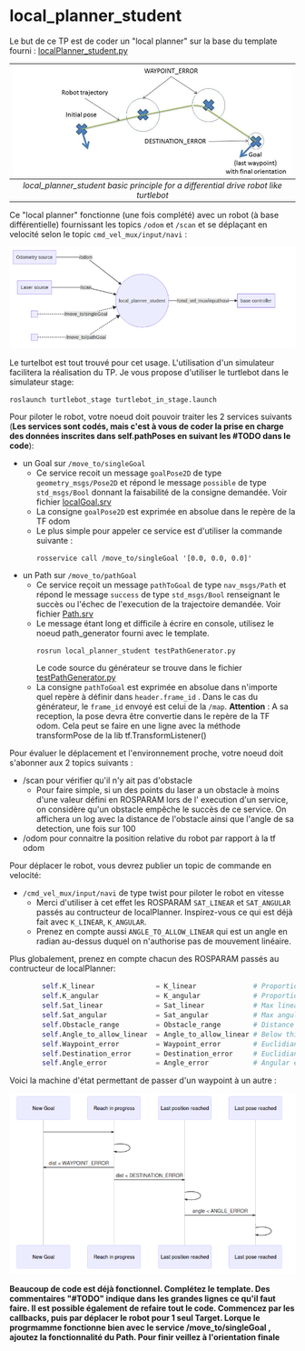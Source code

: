 # local_planner_student

Le but de ce TP est de coder un "local planner" sur la base du template
fourni : [localPlanner_student.py](/script/localPlanner_student.py)

| ![local_planner.jpg](img/local_planner.jpg) |
|:-------:|
| *local_planner_student basic principle for a differential drive robot like turtlebot* |

Ce "local planner" fonctionne (une fois complété) avec un robot (à base différentielle) fournissant les topics `/odom`
et `/scan` et se déplaçant en velocité selon le topic `cmd_vel_mux/input/navi` :

<!---
graph LR
    T1[Odometry source] -- /odom --TO_REMOVE> Node((local_planner_student))
    T2[Laser source] -- /scan --TO_REMOVE> Node((local_planner_student))

    S1[ ] -. /move_to/singleGoal .-> Node
    S2[ ] -. /move_to/pathGoal .-> Node

    Node -- /cmd_vel_mux/input/navi --TO_REMOVE>D[base controller]
-->
![Status: Draft](img/local_archi.png)

Le turtelbot est tout trouvé pour cet usage. L'utilisation d'un simulateur facilitera la réalisation du TP. Je vous
propose d'utiliser le turtlebot dans le simulateur stage:

```{r, engine='bash', count_lines} 
roslaunch turtlebot_stage turtlebot_in_stage.launch
```

Pour piloter le robot, votre noeud doit pouvoir traiter les 2 services suivants (**Les services sont codés, mais c'est à
vous de coder la prise en charge des données inscrites dans self.pathPoses en suivant les #TODO dans le code**):

+ un Goal sur `/move_to/singleGoal`
    - Ce service recoit un message `goalPose2D` de type `geometry_msgs/Pose2D` et répond le message `possible` de
      type `std_msgs/Bool` donnant la faisabilité de la consigne demandée. Voir
      fichier [localGoal.srv](/srv/localGoal.srv)
    - La consigne `goalPose2D` est exprimée en absolue dans le repère de la TF odom
    - Le plus simple pour appeler ce service est d'utiliser la commande suivante :
      ```{r, engine='bash', count_lines} 
      rosservice call /move_to/singleGoal '[0.0, 0.0, 0.0]'
      ```
+ un Path sur `/move_to/pathGoal`
    - Ce service reçoit un message `pathToGoal` de type `nav_msgs/Path` et répond le message `success` de
      type `std_msgs/Bool` renseignant le succès ou l'échec de l'execution de la trajectoire demandée. Voir
      fichier [Path.srv](/srv/Path.srv)
    - Le message étant long et difficile à écrire en console, utilisez le noeud path_generator fourni avec le template.
        ```{r, engine='bash', count_lines} 
        rosrun local_planner_student testPathGenerator.py
        ```
      Le code source du générateur se trouve dans le fichier [testPathGenerator.py](/script/testPathGenerator.py)
    - La consigne `pathToGoal` est exprimée en absolue dans n'importe quel repère à définir dans `header.frame_id` .
      Dans le cas du générateur, le `frame_id` envoyé est celui de la `/map`. **Attention** : A sa reception, la pose
      devra être convertie dans le repère de la TF odom. Cela peut se faire en une ligne avec la méthode transformPose
      de la lib tf.TransformListener()

Pour évaluer le déplacement et l'environnement proche, votre noeud doit s'abonner aux 2 topics suivants :

+ /scan pour vérifier qu'il n'y ait pas d'obstacle
    - Pour faire simple, si un des points du laser a un obstacle à moins d'une valeur défini en ROSPARAM lors de l'
      execution d'un service, on considère qu'un obstacle empêche le succès de ce service. On affichera un log avec la
      distance de l'obstacle ainsi que l'angle de sa detection, une fois sur 100
+ /odom pour connaitre la position relative du robot par rapport à la tf odom

Pour déplacer le robot, vous devrez publier un topic de commande en velocité:

+ `/cmd_vel_mux/input/navi` de type twist pour piloter le robot en vitesse
    - Merci d'utiliser à cet effet les ROSPARAM `SAT_LINEAR` et `SAT_ANGULAR` passés au contructeur de localPlanner.
      Inspirez-vous ce qui est déjà fait avec `K_LINEAR`, `K_ANGULAR`.
    - Prenez en compte aussi `ANGLE_TO_ALLOW_LINEAR` qui est un angle en radian au-dessus duquel on n'authorise pas de
      mouvement linéaire.

Plus globalement, prenez en compte chacun des ROSPARAM passés au contructeur de localPlanner:

```python
        self.K_linear               = K_linear              # Proportionnal coefficient for linear velocity
        self.K_angular              = K_angular             # Proportionnal coefficient for angular velocity
        self.Sat_linear             = Sat_linear            # Max linear velocity
        self.Sat_angular            = Sat_angular           # Max angular velocity
        self.Obstacle_range         = Obstacle_range        # Distance below which we consider an obstacle
        self.Angle_to_allow_linear  = Angle_to_allow_linear # Below this value : angular control only. Above this value : angular and linear control together
        self.Waypoint_error         = Waypoint_error        # Euclidian distance error to a waypoint allowing to move to a new waypoint
        self.Destination_error      = Destination_error     # Euclidian distance error to the final waypoint below which we consider the position reached 
        self.Angle_error            = Angle_error           # Angular error below which we consider the final orientation reached
```  

<!---
sequenceDiagram
    participant New Goal
    participant Reach in progress
    participant Last  position reached
    participant Last  pose reached
    New Goal->>Reach in progress: 
    Reach in progress->>Reach in progress: 
    Reach in progress->>New Goal:  dist < WAYPOINT_ERROR
    Reach in progress->>Last  position reached:  dist < DESTINATION_ERROR
    Last  position reached->>Last  position reached:  
    Last  position reached->>Last  pose reached:  angle < ANGLE_ERROR
    Last  pose reached->>Last  pose reached : .

-->

Voici la machine d'état permettant de passer d'un waypoint à un autre :

![img](img/state_machine.png)

**Beaucoup de code est déjà fonctionnel. Complétez le template. Des commentaires "#TODO" indique dans les grandes lignes
ce qu'il faut faire. Il est possible également de refaire tout le code. Commencez par les callbacks, puis par déplacer
le robot pour 1 seul Target. Lorque le progrmamme fonctionne bien avec le service /move_to/singleGoal , ajoutez la
fonctionnalité du Path. Pour finir veillez à l'orientation finale**
